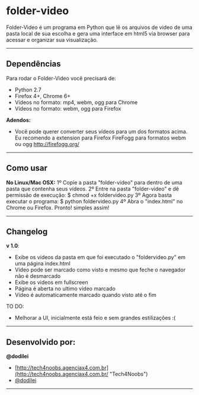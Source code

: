 folder-video
=================

Folder-Video é um programa em Python que lê os arquivos de video de uma pasta local de sua escolha e gera uma interface em html5 via browser para acessar e organizar sua visualização.

---------------------------------------

Dependências
----------

Para rodar o Folder-Video você precisará de:

- Python 2.7
- Firefox 4+, Chrome 6+
- Vídeos no formato: mp4, webm, ogg para Chrome
- Vídeos no formato: webm, ogg para Firefox


**Adendos:**

- Você pode querer converter seus vídeos para um dos formatos acima. Eu recomendo a extension para Firefox FireFogg para formatos webm ou ogg http://firefogg.org/

---------------------------------------

Como usar
-----------
**No Linux/Mac OSX:**
1º Copie a pasta "folder-video" para dentro de uma pasta que contenha seus vídeos.
2º Entre na pasta "folder-video" e dê permissão de execução: $ chmod +x foldervideo.py
3º Agora basta executar o programa: $ python foldervideo.py
4º Abra o "index.html" no Chrome ou Firefox. Pronto! simples assim!


---------------------------------------

Changelog
-----------

**v 1.0**:

- Exibe os videos da pasta em que foi executado o "foldervideo.py" em uma página index.html
- Vídeo pode ser marcado como visto e mesmo que feche o navegador não é desmarcado
- Exibe os videos em fullscreen
- Página é aberta no ultimo vídeo marcado
- Vídeo é automaticamente marcado quando visto até o fim

TO DO:

- Melhorar a UI, inicialmente está feio e sem grandes estilizações :(

---------------------------------------

Desenvolvido por:
-------

**@dodilei**

+ [http://tech4noobs.agenciax4.com.br](http://tech4noobs.agenciax4.com.br/ "Tech4Noobs")
+ [@dodilei](http://twitter.com/dodilei "Twitter - @dodilei")

---------------------------------------
